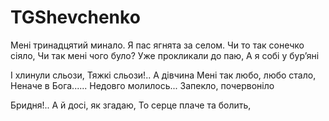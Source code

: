 ﻿# TGShevchenko

Мені тринадцятий минало.
Я пас ягнята за селом.
Чи то так сонечко сіяло,
Чи так мені чого було?
Уже прокликали до паю,
А я собі у бур’яні

І хлинули сльози,
Тяжкі сльози!.. А дівчина
Мені так любо, любо стало,
Неначе в Бога......
Недовго молилось...
Запекло, почервоніло

Бридня!.. А й досі, як згадаю,
То серце плаче та болить,
